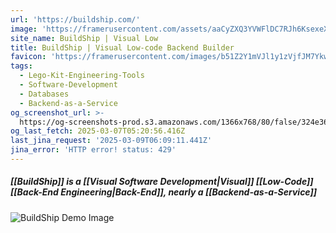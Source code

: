 ```yaml
---
url: 'https://buildship.com/'
image: 'https://framerusercontent.com/assets/aaCyZXQ3YVWFlDC7RJh6KsexeXM.png'
site_name: BuildShip | Visual Low
title: BuildShip | Visual Low-code Backend Builder
favicon: 'https://framerusercontent.com/images/b51Z2Y1mVJl1y1zVjfJM7Ykw8O0.png'
tags:
  - Lego-Kit-Engineering-Tools
  - Software-Development
  - Databases
  - Backend-as-a-Service
og_screenshot_url: >-
  https://og-screenshots-prod.s3.amazonaws.com/1366x768/80/false/324e36b4358724fb26e62ceca745fbf7034a2255d30fee2a46cfeeb6d7d05d24.jpeg
og_last_fetch: 2025-03-07T05:20:56.416Z
last_jina_request: '2025-03-09T06:09:11.441Z'
jina_error: 'HTTP error! status: 429'
---
```

##### [[BuildShip]] is a [[Visual Software Development|Visual]] [[Low-Code]] [[Back-End Engineering|Back-End]], nearly a [[Backend-as-a-Service]]
![BuildShip Demo Image](https://i.imgur.com/FBGAhTw.png)
